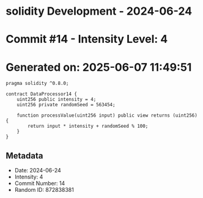 ﻿# solidity Development - 2024-06-24
# Commit #14 - Intensity Level: 4
# Generated on: 2025-06-07 11:49:51
```solidity
pragma solidity ^0.8.0;

contract DataProcessor14 {
    uint256 public intensity = 4;
    uint256 private randomSeed = 563454;

    function processValue(uint256 input) public view returns (uint256) {
        return input * intensity + randomSeed % 100;
    }
}
```
## Metadata
- Date: 2024-06-24
- Intensity: 4
- Commit Number: 14
- Random ID: 872838381
